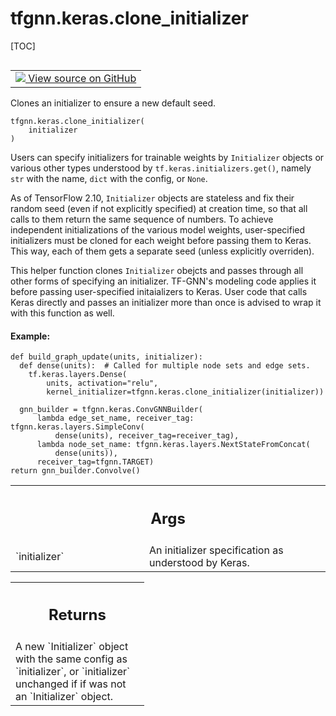 # tfgnn.keras.clone_initializer

[TOC]

<!-- Insert buttons and diff -->

<table class="tfo-notebook-buttons tfo-api nocontent" align="left">
<td>
  <a target="_blank" href="https://github.com/tensorflow/gnn/tree/master/tensorflow_gnn/keras/initializers.py#L20-L67">
    <img src="https://www.tensorflow.org/images/GitHub-Mark-32px.png" />
    View source on GitHub
  </a>
</td>
</table>

Clones an initializer to ensure a new default seed.

<pre class="devsite-click-to-copy prettyprint lang-py tfo-signature-link">
<code>tfgnn.keras.clone_initializer(
    initializer
)
</code></pre>

<!-- Placeholder for "Used in" -->

Users can specify initializers for trainable weights by `Initializer` objects or
various other types understood by `tf.keras.initializers.get()`, namely `str`
with the name, `dict` with the config, or `None`.

As of TensorFlow 2.10, `Initializer` objects are stateless and fix their random
seed (even if not explicitly specified) at creation time, so that all calls to
them return the same sequence of numbers. To achieve independent initializations
of the various model weights, user-specified initializers must be cloned for
each weight before passing them to Keras. This way, each of them gets a separate
seed (unless explicitly overriden).

This helper function clones `Initializer` obejcts and passes through all other
forms of specifying an initializer. TF-GNN's modeling code applies it before
passing user-specified initaializers to Keras. User code that calls Keras
directly and passes an initializer more than once is advised to wrap it with
this function as well.

#### Example:

```
def build_graph_update(units, initializer):
  def dense(units):  # Called for multiple node sets and edge sets.
    tf.keras.layers.Dense(
        units, activation="relu",
        kernel_initializer=tfgnn.keras.clone_initializer(initializer))

  gnn_builder = tfgnn.keras.ConvGNNBuilder(
      lambda edge_set_name, receiver_tag: tfgnn.keras.layers.SimpleConv(
          dense(units), receiver_tag=receiver_tag),
      lambda node_set_name: tfgnn.keras.layers.NextStateFromConcat(
          dense(units)),
      receiver_tag=tfgnn.TARGET)
return gnn_builder.Convolve()
```

<!-- Tabular view -->

 <table class="responsive fixed orange">
<colgroup><col width="214px"><col></colgroup>
<tr><th colspan="2"><h2 class="add-link">Args</h2></th></tr>

<tr>
<td>
`initializer`<a id="initializer"></a>
</td>
<td>
An initializer specification as understood by Keras.
</td>
</tr>
</table>

<!-- Tabular view -->

 <table class="responsive fixed orange">
<colgroup><col width="214px"><col></colgroup>
<tr><th colspan="2"><h2 class="add-link">Returns</h2></th></tr>
<tr class="alt">
<td colspan="2">
A new `Initializer` object with the same config as `initializer`,
or `initializer` unchanged if if was not an `Initializer` object.
</td>
</tr>

</table>
